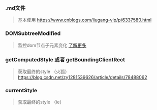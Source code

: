 ### .md文件
 > 基本使用 https://www.cnblogs.com/liugang-vip/p/6337580.html
### DOMSubtreeModified
> 监控dom节点子元素变化 [了解更多](http://javascript.ruanyifeng.com/dom/mutationobserver.html)
### getComputedStyle 或者 getBoundingClientRect
> 获取最终的style （火狐）https://blog.csdn.net/zy1281539626/article/details/78488062
### currentStyle
> 获取最终的style （ie）
